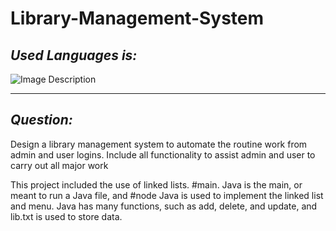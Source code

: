 # Library-Management-System
## _Used Languages is:_

![Image Description](https://www.oracle.com/a/ocom/img/cb71-java-logo.png)
___

## _Question:_

Design a library management system to automate the routine work from admin and user logins. Include all functionality to assist admin and user to carry out all major work

This project included the use of linked lists. #main. Java is the main, or meant to run a Java file, and #node Java is used to implement the linked list and menu. Java has many functions, such as add, delete, and update, and lib.txt is used to store data.
